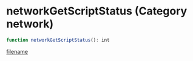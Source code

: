 # networkGetScriptStatus (Category network)

```js
function networkGetScriptStatus(): int
```

[filename](networkGetScriptStatus_m.md ':include')